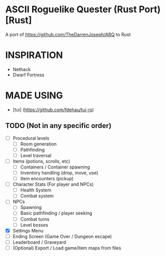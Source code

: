 ASCII Roguelike Quester (Rust Port) [Rust]
=============================================================

A port of https://github.com/TheDarrenJoseph/ARQ to Rust    

INSPIRATION
=======
- Nethack
- Dwarf Fortress

MADE USING
=======
- [tui] (https://github.com/fdehau/tui-rs)

TODO (Not in any specific order)
----
- [ ] Procedural levels
	- [ ] Room generation
	- [ ] Pathfinding
	- [ ] Level traversal
- [ ] Items (potions, scrolls, etc)
	- [ ] Containers / Container spawning
	- [ ] Inventory handling (drop, move, use) 
	- [ ] Item encounters (pickup)
- [ ] Character Stats (For player and NPCs)
    - [ ] Health System
    - [ ] Combat system
- [ ] NPCs
	- [ ] Spawning
	- [ ] Basic pathfinding / player seeking
	- [ ] Combat turns
	- [ ] Level bosses
- [X] Settings Menu
- [ ] Ending Screen (Game Over / Dungeon escape)
- [ ] Leaderboard / Graveyard
- [ ] (Optional) Export / Load game/item maps from files
